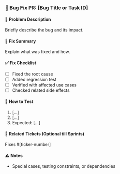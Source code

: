 ### 🐛 Bug Fix PR: [Bug Title or Task ID]

#### 🐞 Problem Description
Briefly describe the bug and its impact.

#### 🔧 Fix Summary
Explain what was fixed and how.

#### ✅ Fix Checklist
- [ ] Fixed the root cause
- [ ] Added regression test
- [ ] Verified with affected use cases
- [ ] Checked related side effects

#### 🧪 How to Test
1. [...]
2. [...]
3. Expected: [...]

#### 🔗 Related Tickets (Optional till Sprints)
Fixes #[ticker-number]  

#### ⚠️ Notes
- Special cases, testing constraints, or dependencies
